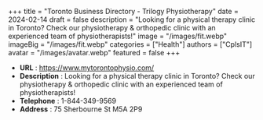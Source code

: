 +++
title = "Toronto Business Directory - Trilogy Physiotherapy"
date = 2024-02-14
draft = false
description = "Looking for a physical therapy clinic in Toronto? Check our physiotherapy & orthopedic clinic with an experienced team of physiotherapists!"
image = "/images/fit.webp"
imageBig = "/images/fit.webp"
categories = ["Health"]
authors = ["CplsIT"]
avatar = "/images/avatar.webp"
featured = false
+++


* **URL** :  https://www.mytorontophysio.com/
* **Description** : Looking for a physical therapy clinic in Toronto? Check our physiotherapy & orthopedic clinic with an experienced team of physiotherapists!
* **Telephone** : 1-844-349-9569
* **Address** : 75 Sherbourne St M5A 2P9